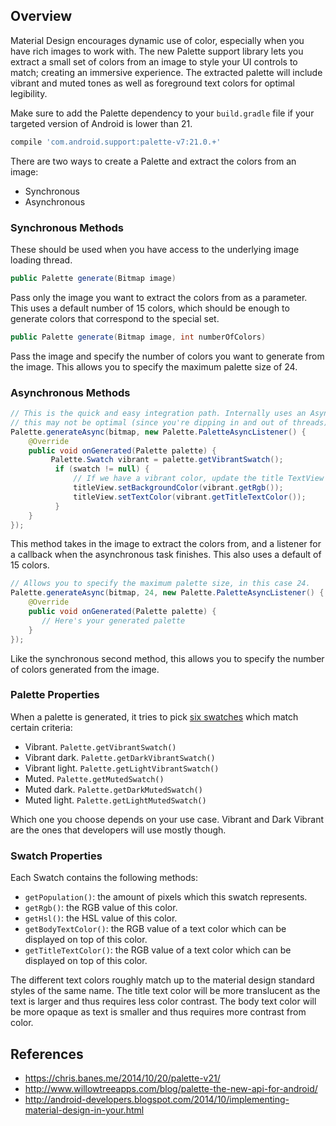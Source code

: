 ## Overview

Material Design encourages dynamic use of color, especially when you have rich images to work with. The new Palette support library lets you extract a small set of colors from an image to style your UI controls to match; creating an immersive experience. The extracted palette will include vibrant and muted tones as well as foreground text colors for optimal legibility.

Make sure to add the Palette dependency to your `build.gradle` file if your targeted version of Android is lower than 21.

```gradle
compile 'com.android.support:palette-v7:21.0.+'
```

There are two ways to create a Palette and extract the colors from an image:

* Synchronous
* Asynchronous

### Synchronous Methods

These should be used when you have access to the underlying image loading thread. 

```java
public Palette generate(Bitmap image)
```

Pass only the image you want to extract the colors from as a parameter. This uses a default number of 15 colors, which should be enough to generate colors that correspond to the special set.

```java
public Palette generate(Bitmap image, int numberOfColors)
```

Pass the image and specify the number of colors you want to generate from the image. This allows you to specify the maximum palette size of 24.

### Asynchronous Methods

```java
// This is the quick and easy integration path. Internally uses an AsyncTask so 
// this may not be optimal (since you're dipping in and out of threads)
Palette.generateAsync(bitmap, new Palette.PaletteAsyncListener() {
    @Override
    public void onGenerated(Palette palette) {
         Palette.Swatch vibrant = palette.getVibrantSwatch();
          if (swatch != null) {
              // If we have a vibrant color, update the title TextView
              titleView.setBackgroundColor(vibrant.getRgb());
              titleView.setTextColor(vibrant.getTitleTextColor());
          }
    }
});
```

This method takes in the image to extract the colors from, and a listener for a callback when the asynchronous task finishes. This also uses a default of 15 colors.

```java
// Allows you to specify the maximum palette size, in this case 24.
Palette.generateAsync(bitmap, 24, new Palette.PaletteAsyncListener() {
    @Override
    public void onGenerated(Palette palette) {
       // Here's your generated palette
    }
});
```

Like the synchronous second method, this allows you to specify the number of colors generated from the image.

### Palette Properties

When a palette is generated, it tries to pick [six swatches](https://developer.android.com/reference/android/support/v7/graphics/Palette.html) which match certain criteria:

 * Vibrant. `Palette.getVibrantSwatch()`
 * Vibrant dark. `Palette.getDarkVibrantSwatch()`
 * Vibrant light. `Palette.getLightVibrantSwatch()`
 * Muted. `Palette.getMutedSwatch()`
 * Muted dark. `Palette.getDarkMutedSwatch()`
 * Muted light. `Palette.getLightMutedSwatch()`

Which one you choose depends on your use case. Vibrant and Dark Vibrant are the ones that developers will use mostly though.

### Swatch Properties

Each Swatch contains the following methods:

 * `getPopulation()`: the amount of pixels which this swatch represents.
 * `getRgb()`: the RGB value of this color.
 * `getHsl()`: the HSL value of this color.
 * `getBodyTextColor()`: the RGB value of a text color which can be displayed on top of this color.
 * `getTitleTextColor()`: the RGB value of a text color which can be displayed on top of this color.

The different text colors roughly match up to the material design standard styles of the same name. The title text color will be more translucent as the text is larger and thus requires less color contrast. The body text color will be more opaque as text is smaller and thus requires more contrast from color.

## References

* <https://chris.banes.me/2014/10/20/palette-v21/>
* <http://www.willowtreeapps.com/blog/palette-the-new-api-for-android/>
* <http://android-developers.blogspot.com/2014/10/implementing-material-design-in-your.html>